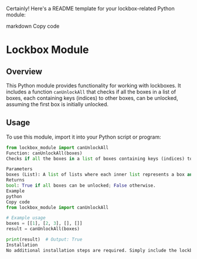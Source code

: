 Certainly! Here's a README template for your lockbox-related Python module:

markdown
Copy code
# Lockbox Module

## Overview
This Python module provides functionality for working with lockboxes. It includes a function `canUnlockAll` that checks if all the boxes in a list of boxes, each containing keys (indices) to other boxes, can be unlocked, assuming the first box is initially unlocked.

## Usage
To use this module, import it into your Python script or program:

```python
from lockbox_module import canUnlockAll
Function: canUnlockAll(boxes)
Checks if all the boxes in a list of boxes containing keys (indices) to other boxes can be unlocked, assuming the first box is initially unlocked.

Parameters
boxes (List): A list of lists where each inner list represents a box and contains indices (keys) to other boxes.
Returns
bool: True if all boxes can be unlocked; False otherwise.
Example
python
Copy code
from lockbox_module import canUnlockAll

# Example usage
boxes = [[1], [2, 3], [], []]
result = canUnlockAll(boxes)

print(result)  # Output: True
Installation
No additional installation steps are required. Simply include the lockbox_module.py file in your project.


